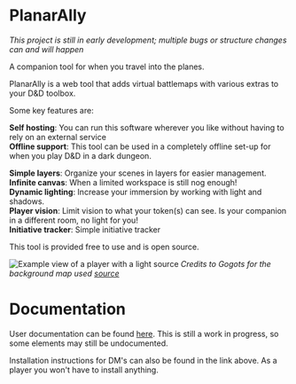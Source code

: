 # PlanarAlly
_This project is still in early development; multiple bugs or structure changes can and will happen_

A companion tool for when you travel into the planes.

PlanarAlly is a web tool that adds virtual battlemaps with various extras to your D&D toolbox.

Some key features are:

**Self hosting**: You can run this software wherever you like without having to rely on an external service\
**Offline support**: This tool can be used in a completely offline set-up for when you play D&D in a dark dungeon.

**Simple layers**: Organize your scenes in layers for easier management.\
**Infinite canvas**: When a limited workspace is still nog enough!\
**Dynamic lighting**: Increase your immersion by working with light and shadows.\
**Player vision**: Limit vision to what your token(s) can see.  Is your companion in a different room, no light for you!\
**Initiative tracker**: Simple initiative tracker

This tool is provided free to use and is open source.

![Example view of a player with a light source](https://planarally.readthedocs.io/en/dev/_images/player-base.png)
_Credits to Gogots for the background map used [source](https://gogots.deviantart.com/art/City-of-Moarkaliff-702295905)_

# Documentation
User documentation can be found [here](https://planarally.readthedocs.io/en/latest/).
This is still a work in progress, so some elements may still be undocumented.

Installation instructions for DM's can also be found in the link above.  As a player you won't have to install anything.
